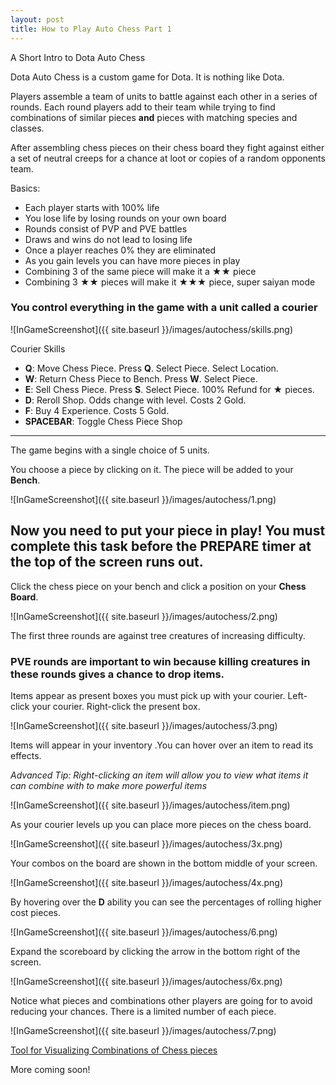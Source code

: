 ```yaml
---
layout: post
title: How to Play Auto Chess Part 1
---
```


A Short Intro to Dota Auto Chess

Dota Auto Chess is a custom game for Dota. It is nothing like Dota. 

Players assemble a team of units to battle against each other in a series of rounds. Each round players add to their team while trying to find combinations of similar pieces **and** pieces with matching species and classes. 

After assembling chess pieces on their chess board they fight against either a set of neutral creeps for a chance at loot or copies of a random opponents team.

Basics:
 - Each player starts with 100% life
 - You lose life by losing rounds on your own board
 - Rounds consist of PVP and PVE battles
 - Draws and wins do not lead to losing life
 - Once a player reaches 0% they are eliminated
 - As you gain levels you can have more pieces in play
 - Combining 3 of the same piece will make it a ★★ piece
 - Combining 3 ★★ pieces will make it ★★★ piece, super saiyan mode

### You control everything in the game with a unit called a courier


![InGameScreenshot]({{ site.baseurl }}/images/autochess/skills.png)

Courier Skills

 - **Q**: Move Chess Piece. Press **Q**. Select Piece. Select Location.
 - **W**: Return Chess Piece to Bench. Press **W**. Select Piece.
 - **E**: Sell Chess Piece. Press **S**. Select Piece. 100% Refund for ★ pieces.
 - **D**: Reroll Shop. Odds change with level. Costs 2 Gold.
 - **F**: Buy 4 Experience. Costs 5 Gold.
 - **SPACEBAR**: Toggle Chess Piece Shop

---

The game begins with a single choice of 5 units. 

You choose a piece by clicking on it. The piece will be added to your **Bench**.

![InGameScreenshot]({{ site.baseurl }}/images/autochess/1.png)

## **Now you need to put your piece in play! You must complete this task before the **PREPARE** timer at the top of the screen runs out.**

Click the chess piece on your bench and click a position on your **Chess Board**.

![InGameScreenshot]({{ site.baseurl }}/images/autochess/2.png)

The first three rounds are against tree creatures of increasing difficulty.

### PVE rounds are important to win because killing creatures in these rounds gives a chance to drop items.

Items appear as present boxes you must pick up with your courier. Left-click your courier. Right-click the present box.

![InGameScreenshot]({{ site.baseurl }}/images/autochess/3.png)


Items will appear in your inventory .You can hover over an item to read its effects.

*Advanced Tip: Right-clicking an item will allow you to view what items it can combine with to make more powerful items*

![InGameScreenshot]({{ site.baseurl }}/images/autochess/item.png)

As your courier levels up you can place more pieces on the chess board.

![InGameScreenshot]({{ site.baseurl }}/images/autochess/3x.png)

Your combos on the board are shown in the bottom middle of your screen.

![InGameScreenshot]({{ site.baseurl }}/images/autochess/4x.png)

By hovering over the **D** ability you can see the percentages of rolling higher cost pieces.

![InGameScreenshot]({{ site.baseurl }}/images/autochess/6.png)

Expand the scoreboard by clicking the arrow in the bottom right of the screen.

![InGameScreenshot]({{ site.baseurl }}/images/autochess/6x.png)

Notice what pieces and combinations other players are going for to avoid reducing your chances. There is a limited number of each piece.

![InGameScreenshot]({{ site.baseurl }}/images/autochess/7.png)

[Tool for Visualizing Combinations of Chess pieces](http://dota.wassuh.com)

More coming soon!